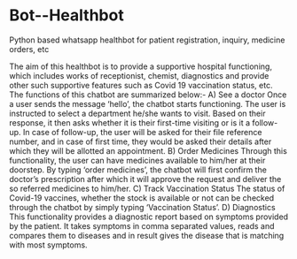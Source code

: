 # Bot--Healthbot
Python based whatsapp healthbot for patient registration, inquiry, medicine orders, etc

The aim of this healthbot is to provide a supportive hospital functioning, which includes works of receptionist, chemist, diagnostics and provide other such supportive features such as Covid 19 vaccination status, etc. The functions of this chatbot are summarized below:-
A) See a doctor
Once a user sends the message ‘hello’, the chatbot starts functioning. The user is instructed to select a department he/she wants to visit. Based on their response, it then asks whether it is their first-time visiting or is it a follow-up. In case of follow-up, the user will be asked for their file reference number, and in case of first time, they would be asked their details after which they will be allotted an appointment.
B) Order Medicines
Through this functionality, the user can have medicines available to him/her at their doorstep. By typing ‘order medicines’, the chatbot will first confirm the doctor’s prescription after which it will approve the request and deliver the so referred medicines to him/her.
C) Track Vaccination Status
The status of Covid-19 vaccines, whether the stock is available or not can be checked through the chatbot by simply typing ‘Vaccination Status’.
D) Diagnostics
This functionality provides a diagnostic report based on symptoms provided by the patient. It takes symptoms in comma separated values, reads and compares them to diseases and in result gives the disease that is matching with most symptoms.
